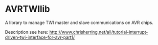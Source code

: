 # AVRTWIlib
A library to manage TWI master and slave communications on AVR chips.

Description see here: http://www.chrisherring.net/all/tutorial-interrupt-driven-twi-interface-for-avr-part1/
